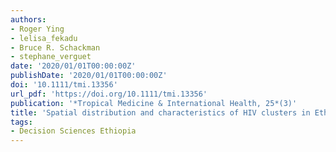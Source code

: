 ```yaml
---
authors:
- Roger Ying
- lelisa_fekadu
- Bruce R. Schackman
- stephane_verguet
date: '2020/01/01T00:00:00Z'
publishDate: '2020/01/01T00:00:00Z'
doi: '10.1111/tmi.13356'
url_pdf: 'https://doi.org/10.1111/tmi.13356'
publication: '*Tropical Medicine & International Health, 25*(3)'
title: 'Spatial distribution and characteristics of HIV clusters in Ethiopia'
tags:
- Decision Sciences Ethiopia
---
```

